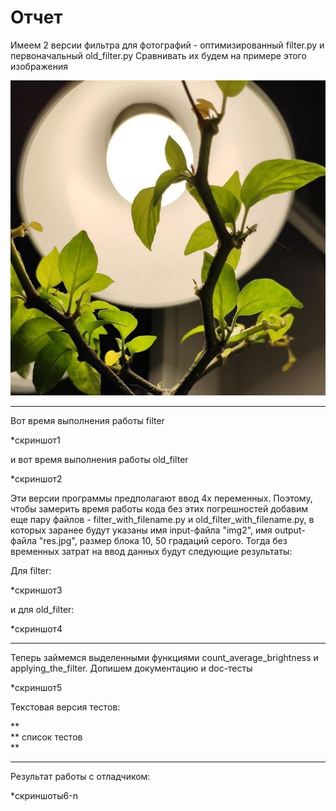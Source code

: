 <h1>Отчет</h1>

Имеем 2 версии фильтра для фотографий - оптимизированный filter.py и первоначальный old_filter.py
Сравнивать их будем на примере этого изображения

![Screenshot](img2.jpg)

_____

Вот время выполнения работы filter

*скриншот1

и вот время выполнения работы old_filter

*скриншот2


Эти версии программы предполагают ввод 4х переменных. Поэтому, чтобы замерить время работы кода без этих погрешностей добавим еще пару файлов - filter_with_filename.py и old_filter_with_filename.py, в которых заранее будут указаны имя input-файла "img2", имя output-файла "res.jpg", размер блока 10, 50 градаций серого. Тогда без временных затрат на ввод данных будут следующие результаты:

Для filter:

*скриншот3

и для old_filter:

*скриншот4

_____

Теперь займемся выделенными функциями count_average_brightness и applying_the_filter. Допишем документацию и doc-тесты

*скриншот5

Текстовая версия тестов:

** <br/>
** список тестов <br/>
** <br/>

______

Результат работы с отладчиком:

*скриншоты6-n
